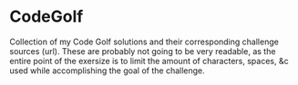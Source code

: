 # CodeGolf
Collection of my Code Golf solutions and their corresponding challenge sources (url).
These are probably not going to be very readable, as the entire point of the exersize is to limit the amount of characters, spaces, &c used while accomplishing the goal of the challenge. 
